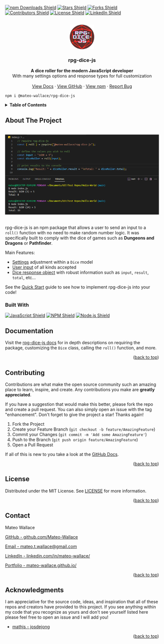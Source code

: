 <a name="readme-top"></a>

<!-- SHIELDS -->

[![npm Downloads Shield](https://img.shields.io/npm/dt/@mateo-wallace/rpg-dice-js?style=flat-square&logo=npm)](https://www.npmjs.com/package/@mateo-wallace/rpg-dice-js) [![Stars Shield](https://img.shields.io/github/stars/Mateo-Wallace/rpg-dice-js.svg?style=flat-square&color=blue&logo=github)](https://github.com/Mateo-Wallace/rpg-dice-js/stargazers) [![Forks Shield](https://img.shields.io/github/forks/Mateo-Wallace/rpg-dice-js.svg?style=flat-square&logo=github)](https://github.com/Mateo-Wallace/rpg-dice-js/network/members) [![Contributors Shield](https://img.shields.io/github/contributors/Mateo-Wallace/rpg-dice-js.svg?style=flat-square&color=success&logo=github)](https://github.com/Mateo-Wallace/rpg-dice-js/graphs/contributors) [![License Shield](https://img.shields.io/github/license/Mateo-Wallace/rpg-dice-js.svg?style=flat-square)](https://github.com/Mateo-Wallace/rpg-dice-js/blob/main/LICENSE) [![LinkedIn Shield](https://img.shields.io/badge/LinkedIn-555555?style=flat-square&logo=linkedin)](https://www.linkedin.com/in/mateo-wallace/)

<!-- PROJECT LOGO & HEADER -->
<br />
<div align="center">
<img src="./img/rpg-dice-js-400-circle.png" alt="rpg dice logo" width="80" height="80">

  <h3 align="center"><strong>rpg-dice-js</strong></h3>

  <p align="center">
    <strong>A dice roller for the modern JavaScript developer</strong>
    <br />
    With many settings options and response types for full customization
    <br />
    <br />
    <a href="https://mateo-wallace.github.io/rpg-dice-js/">View Docs</a>
    ·
    <a href="https://github.com/Mateo-Wallace/rpg-dice-js">View GitHub</a>
    ·
    <a href="https://www.npmjs.com/package/@mateo-wallace/rpg-dice-js">View npm</a>
    ·
    <a href="https://github.com/Mateo-Wallace/rpg-dice-js/issues">Report Bug</a>
  </p>
</div>

<!-- NPM INSTALL -->

```
npm i @mateo-wallace/rpg-dice-js
```

<!-- TABLE OF CONTENTS -->

<details>
  <summary style="cursor: pointer;"><strong>Table of Contents</strong></summary>
  <ol>
    <li>
      <a href="#about-the-project">About The Project</a>
      <ul>
        <li><a href="#built-with">Built With</a></li>
      </ul>
    </li>
    <li><a href="#documentation">Documentation</a></li>
    <li><a href="#contributing">Contributing</a></li>
    <li><a href="#license">License</a></li>
    <li><a href="#contact">Contact</a></li>
    <li><a href="#acknowledgments">Acknowledgments</a></li>
  </ol>
</details>

<!-- ABOUT THE PROJECT -->

## About The Project

<div align="center">
  <br />
  <img src="./img/exRoll.png" alt="example dice roller in effect">
  <br />
  <br />
</div>

rpg-dice-js is an npm package that allows a user to send an input to a `roll()` function with no need to make random number logic. It was specifically built to comply with the dice of games such as **Dungeons and Dragons** or **Pathfinder**.

Main Features:

- [Settings](https://mateo-wallace.github.io/rpg-dice-js/diceclass/#settings) adjustment within a `Dice` model
- [User input](https://mateo-wallace.github.io/rpg-dice-js/rollfunction/#valid-inputs) of all kinds accepted
- [Dice response object](https://mateo-wallace.github.io/rpg-dice-js/rollfunction/#output) with robust information such as `input`, `result`, `total`, etc...

See the [Quick Start](https://mateo-wallace.github.io/rpg-dice-js/quickstart/) guide to see how to implement rpg-dice-js into your code!

### Built With

[![JavaScript Shield](https://img.shields.io/badge/JavaScript-F7DF1E?&style=flat-square&logo=javascript&logoColor=272727)](https://developer.mozilla.org/en-US/docs/Web/JavaScript) [![NPM Shield](https://img.shields.io/badge/NPM-333333?&style=flat-square&logo=npm&logoColor=white)](https://www.npmjs.com/) [![Node.js Shield](https://img.shields.io/badge/Node.js-339933?&style=flat-square&logo=node.js&logoColor=white)](https://nodejs.org/en/)

<!-- DOCUMENTATION -->

## Documentation

Visit the [rpg-dice-js docs](https://mateo-wallace.github.io/rpg-dice-js/) for in depth descriptions on requiring the package, customizing the `Dice` class, calling the `roll()` function, and more.

<p align="right">(<a href="#readme-top">back to top</a>)</p>

<!-- CONTRIBUTING -->

## Contributing

Contributions are what make the open source community such an amazing place to learn, inspire, and create. Any contributions you make are **greatly appreciated**.

If you have a suggestion that would make this better, please fork the repo and create a pull request. You can also simply open an issue with the tag "enhancement".
Don't forget to give the project a star! Thanks again!

1. Fork the Project
1. Create your Feature Branch (`git checkout -b feature/AmazingFeature`)
1. Commit your Changes (`git commit -m 'Add some AmazingFeature'`)
1. Push to the Branch (`git push origin feature/AmazingFeature`)
1. Open a Pull Request

If all of this is new to you take a look at the [GitHub Docs](https://docs.github.com/en/get-started/quickstart/fork-a-repo).

<p align="right">(<a href="#readme-top">back to top</a>)</p>

<!-- LICENSE -->

## License

Distributed under the MIT License. See [LICENSE](https://github.com/Mateo-Wallace/rpg-dice-js/blob/main/LICENSE) for more information.

<p align="right">(<a href="#readme-top">back to top</a>)</p>

<!-- CONTACT -->

## Contact

Mateo Wallace

[GitHub - github.com/Mateo-Wallace](https://github.com/Mateo-Wallace)

[Email - mateo.t.wallace@gmail.com](mailto:mateo.t.wallace@gmail.com)

[LinkedIn - linkedin.com/in/mateo-wallace/](https://www.linkedin.com/in/mateo-wallace/)

[Portfolio - mateo-wallace.github.io/](https://mateo-wallace.github.io/)

<p align="right">(<a href="#readme-top">back to top</a>)</p>

<!-- ACKNOWLEDGMENTS -->

## Acknowledgments

I am appreciative for the source code, ideas, and inspiration that all of these repos and creators have provided to this project. If you see anything within my code that you recognize as yours and don't see yourself listed here please feel free to open an issue and I will add you!

- [mathjs - josdejong](https://github.com/josdejong/mathjs)

<p align="right">(<a href="#readme-top">back to top</a>)</p>
